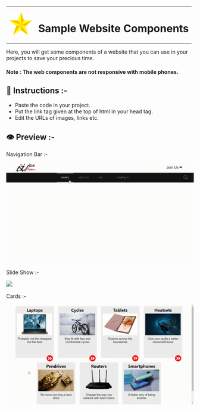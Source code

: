 <table align='center' border='0'><tr><td><img src='https://github.com/AshishAntil07/AshishAntil07/blob/home/5pointedStar.svg' height='65px' width='65px'></td> <td><h1>Sample Website Components</h1></td></tr></table>
Here, you will get some components of a website that you can use in your projects to save your precious time.<br>
<h4>Note : The web components are not responsive with mobile phones.</h4>

## 📄 Instructions :-
<ul>
<li>Paste the code in your project.</li>
<li>Put the link tag given at the top of html in your head tag.</li>
<li>Edit the URLs of images, links etc.</li>
</ul>

## 👁️ Preview :-
Navigation Bar :-
<div>
  <img src='https://github.com/AshishAntil07/AshishAntil07/blob/SampleWC/navBar.gif'>
</div>

Slide Show :-
<div>
  <img src='https://github.com/AshishAntil07/AshishAntil07/blob/SampleWC/slide%20show.gif'>
</div>

Cards :-
<div>
  <img src='https://github.com/AshishAntil07/AshishAntil07/blob/SampleWC/cards.gif'>
</div>
